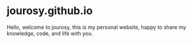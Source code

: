 # jourosy.github.io
Hello, welcome to jourosy, this is my personal website, happy to share my knowledge, code, and life with you.
